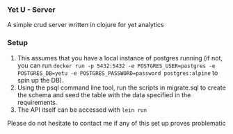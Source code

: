 ### Yet U - Server

A simple crud server written in clojure for yet analytics

### Setup
1. This assumes that you have a local instance of postgres running (if not, you can run `docker run -p 5432:5432 -e POSTGRES_USER=postgres -e POSTGRES_DB=yetu -e POSTGRES_PASSWORD=password postgres:alpine` to spin up the DB).
2. Using the psql command line tool, run the scripts in migrate.sql to create the schema and seed the table with the data specified in the requirements.
3. The API itself can be accessed with `lein run`

Please do not hesitate to contact me if any of this set up proves problematic
